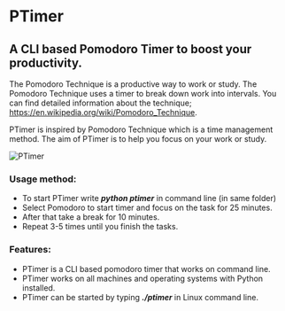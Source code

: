 # PTimer

## A CLI based Pomodoro Timer to boost your productivity.

The Pomodoro Technique is a productive way to work or study. The Pomodoro Technique uses a timer to break down work into intervals. You can find detailed information about the technique; https://en.wikipedia.org/wiki/Pomodoro_Technique.

PTimer is inspired by Pomodoro Technique which is a time management method. The aim of PTimer is to help you focus on your work or study. 

![PTimer](https://user-images.githubusercontent.com/64413598/186222825-15f116e5-fd2e-42d3-a110-334dbbd49aa5.png)

### Usage method:
* To start PTimer write ***python ptimer*** in command line (in same folder)
* Select Pomodoro to start timer and focus on the task for 25 minutes.
* After that take a break for 10 minutes.
* Repeat 3-5 times until you finish the tasks.

### Features:
* PTimer is a CLI based pomodoro timer that works on command line.
* PTimer works on all machines and operating systems with Python installed.
* PTimer can be started by typing ***./ptimer*** in Linux command line.
